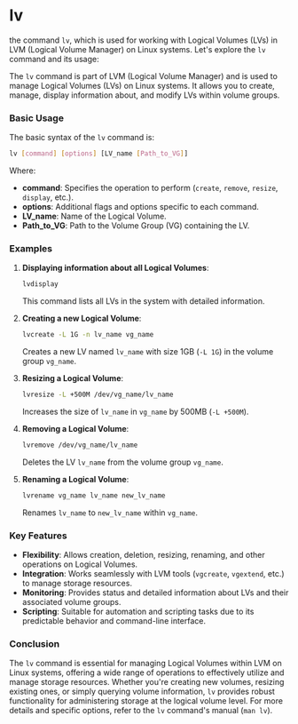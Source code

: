 # lv

the command `lv`, which is used for working with Logical Volumes (LVs) in LVM (Logical Volume Manager) on Linux systems. Let's explore the `lv` command and its usage:


The `lv` command is part of LVM (Logical Volume Manager) and is used to manage Logical Volumes (LVs) on Linux systems. It allows you to create, manage, display information about, and modify LVs within volume groups.

### Basic Usage

The basic syntax of the `lv` command is:

```bash
lv [command] [options] [LV_name [Path_to_VG]]
```

Where:
- **command**: Specifies the operation to perform (`create`, `remove`, `resize`, `display`, etc.).
- **options**: Additional flags and options specific to each command.
- **LV_name**: Name of the Logical Volume.
- **Path_to_VG**: Path to the Volume Group (VG) containing the LV.

### Examples

1. **Displaying information about all Logical Volumes**:
   
   ```bash
   lvdisplay
   ```
   This command lists all LVs in the system with detailed information.

2. **Creating a new Logical Volume**:
   
   ```bash
   lvcreate -L 1G -n lv_name vg_name
   ```
   Creates a new LV named `lv_name` with size 1GB (`-L 1G`) in the volume group `vg_name`.

3. **Resizing a Logical Volume**:
   
   ```bash
   lvresize -L +500M /dev/vg_name/lv_name
   ```
   Increases the size of `lv_name` in `vg_name` by 500MB (`-L +500M`).

4. **Removing a Logical Volume**:
   
   ```bash
   lvremove /dev/vg_name/lv_name
   ```
   Deletes the LV `lv_name` from the volume group `vg_name`.

5. **Renaming a Logical Volume**:
   
   ```bash
   lvrename vg_name lv_name new_lv_name
   ```
   Renames `lv_name` to `new_lv_name` within `vg_name`.

### Key Features

- **Flexibility**: Allows creation, deletion, resizing, renaming, and other operations on Logical Volumes.
- **Integration**: Works seamlessly with LVM tools (`vgcreate`, `vgextend`, etc.) to manage storage resources.
- **Monitoring**: Provides status and detailed information about LVs and their associated volume groups.
- **Scripting**: Suitable for automation and scripting tasks due to its predictable behavior and command-line interface.

### Conclusion

The `lv` command is essential for managing Logical Volumes within LVM on Linux systems, offering a wide range of operations to effectively utilize and manage storage resources. Whether you're creating new volumes, resizing existing ones, or simply querying volume information, `lv` provides robust functionality for administering storage at the logical volume level. For more details and specific options, refer to the `lv` command's manual (`man lv`).
